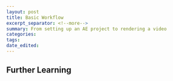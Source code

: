 ```yaml
---
layout: post	
title: Basic Workflow
excerpt_separator: <!--more-->
summary: From setting up an AE project to rendering a video
categories:
tags:
date_edited:
---
```




## Further Learning

<!-- footnotes -->
